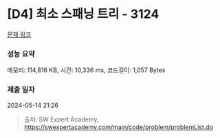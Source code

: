 # [D4] 최소 스패닝 트리 - 3124 

[문제 링크](https://swexpertacademy.com/main/code/problem/problemDetail.do?contestProbId=AV_mSnmKUckDFAWb) 

### 성능 요약

메모리: 114,816 KB, 시간: 10,336 ms, 코드길이: 1,057 Bytes

### 제출 일자

2024-05-14 21:26



> 출처: SW Expert Academy, https://swexpertacademy.com/main/code/problem/problemList.do